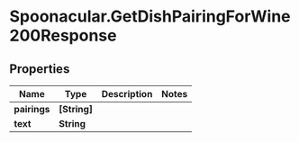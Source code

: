 # Spoonacular.GetDishPairingForWine200Response

## Properties

Name | Type | Description | Notes
------------ | ------------- | ------------- | -------------
**pairings** | **[String]** |  | 
**text** | **String** |  | 



